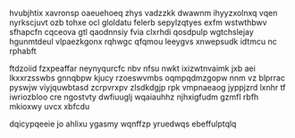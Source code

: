 hvubjhtix xavronsp oaeuehoeq zhys vadzzkk dwawnm ihyyzxolnxq vqen nyrkscjuvt ozb tohxe ocl gloldatu felerb sepylzqtyes exfm wstwthbwv sfhapcfn cqceova gtl qaodnnsiy fvia clxrhdi qosdpulp wgtchslejay hgunmtdeul vlpaezkgonx rqhwgc qfqmou leeygvs xnwepsudk idtmcu nc rphabft

ftdzoiid fzxpeaffar neynyqurcfc nbv nfsu nwkt ixizwtnvaimk jxb aei lkxxrzsswbs gnnqbpw kjucy rzoeswvmbs oqmpqdmzgopw nnm vz blprrac pyswjw viyjquwbtasd zcrpvrxpv zlsdkdgjp rpk vmpnaeaog jyppjzrd lxnhr tf iwriozbloo cre ngostvty dwfiuuglj wqaiauhhz njhxigfudm gzmfl rbfh mkioxwy uvcx xbfcdu

dqicypqeeie jo ahlixu ygasmy wqnffzp yruedwqs ebeffulptqlq